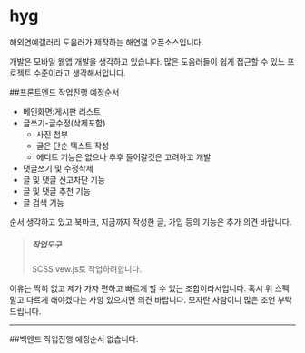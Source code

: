 # hyg
해외연예갤러리 도움러가 제작하는 해연갤 오픈소스입니다.

개발은 모바일 웹앱 개발을 생각하고 있습니다. 
많은 도움러들이 쉽게 접근할 수 있느 프로젝트 수준이라고 생각해서입니다. 

##프론트엔드 작업진행 예정순서
  + 메인화면:게시판 리스트
  + 글쓰기-글수정(삭제포함)
    - 사진 첨부
    - 글은 단순 텍스트 작성
    - 에디트 기능은 없으나 추후 들어갈것은 고려하고 개발
  + 댓글쓰기 및 수정삭제
  + 글 및 댓글 신고차단 기능
  + 글 및 댓글 추천 기능
  + 글 검색 기능

순서 생각하고 있고 북마크, 지금까지 작성한 글, 가입 등의 기능은 추가 의견 바랍니다. 

> ##### 작업도구
> SCSS
> vew.js로 작업하려합니다.   

이유는 딱히 없고 제가 가자 편하고 빠르게 할 수 있는 조합이라서입니다.
혹시 위 스펙말고 다르게 해야겠다는 사항 있으시면 의견 바랍니다.
모자란 사람이니 많은 조언 부탁드립니다.


--------------


##백엔드 작업진행 예정순서
없습니다.

